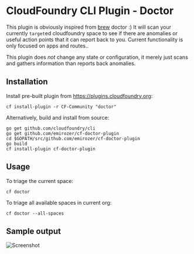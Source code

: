 # CloudFoundry CLI Plugin - Doctor

This plugin is obviously inspired from [brew](http://brew.sh/) doctor :) It will scan your currently `target`ed cloudfoundry space to see if there are anomalies or useful action points that it can report back to you. Current functionality is only focused on apps and routes..

This plugin does *not* change any state or configuration, it merely just scans and gathers information than reports back anomalies.

## Installation

Install pre-built plugin from <https://plugins.cloudfoundry.org>:

```plain
cf install-plugin -r CF-Community "doctor"
```

Alternatively, build and install from source:

```plain
go get github.com/cloudfoundry/cli
go get github.com/emirozer/cf-doctor-plugin
cd $GOPATH/src/github.com/emirozer/cf-doctor-plugin
go build
cf install-plugin cf-doctor-plugin
```

## Usage

To triage the current space:

```plain
cf doctor
```

To triage all available spaces in current org:

```plain
cf doctor --all-spaces
```

## Sample output

![Screenshot](https://raw.github.com/emirozer/cf-doctor-plugin/master/docs/ndoc.png)

